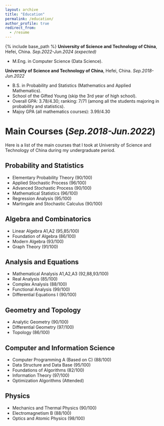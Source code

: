 ```yaml
---
layout: archive
title: "Education"
permalink: /education/
author_profile: true
redirect_from:
  - /resume
---
```


{% include base_path %}
**University of Science and Technology of China**, Hefei, China. *Sep.2022-Jun.2024 (expected)*
* M.Eng. in Computer Science (Data Science). 

**University of Science and Technology of China**, Hefei, China. *Sep.2018-Jun.2022*
* B.S. in Probability and Statistics (Mathematics and Applied Mathematics).
* School of the Gifted Young (skip the 3rd year of high school).
* Overall GPA: 3.78/4.30; ranking: 7/71 (among all the students majoring in probability and statistics).
* Majoy GPA (all mathematics courses): 3.99/4.30

Main Courses (*Sep.2018-Jun.2022*)
=====
Here is a list of the main courses that I took at University of Science and Technology of China during my undergraduate period.

Probability and Statistics
-----
* Elementary Probability Theory (90/100)
* Applied Stochastic Process (96/100)
* Advanced Stochastic Process (90/100)
* Mathematical Statistics (96/100)
* Regression Analysis (95/100)
* Martingale and Stochastic Calculus (90/100)

Algebra and Combinatorics
-----
* Linear Algebra A1,A2 (95,85/100)
* Foundation of Algebra (86/100)
* Modern Algebra (93/100)
* Graph Theory (91/100)

Analysis and Equations
-----
* Mathematical Analysis A1,A2,A3 (92,88,93/100)
* Real Analysis (85/100)
* Complex Analysis (88/100)
* Functional Analysis (99/100)
* Differential Equations I (90/100)

Geometry and Topology
-----
* Analytic Geometry (90/100)
* Differential Geometry (97/100)
* Topology (86/100)

Computer and Information Science
-----
* Computer Programming A (Based on C) (88/100)
* Data Structure and Data Base (95/100)
* Foundations of Algorithms (82/100)
* Information Theory (97/100)
* Optimization Algorithms (Attended)

Physics
-----
* Mechanics and Thermal Physics (90/100)
* Electromagnetism B (88/100)
* Optics and Atomic Physics (98/100)
